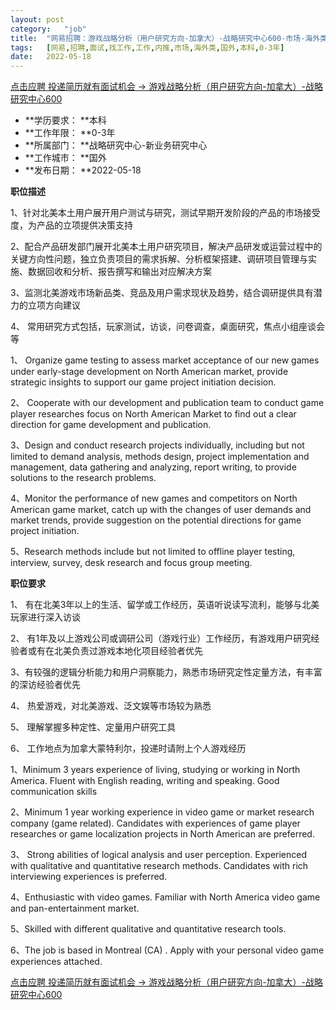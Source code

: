 ```yaml
---
layout:	post
category:	"job"
title:	"网易招聘：游戏战略分析（用户研究方向-加拿大）-战略研究中心600-市场-海外类-国外本科0-3年"
tags:	[网易,招聘,面试,找工作,工作,内推,市场,海外类,国外,本科,0-3年]
date:	2022-05-18
---
```


[点击应聘 投递简历就有面试机会 ->  游戏战略分析（用户研究方向-加拿大）-战略研究中心600](http://mobile.bole.netease.com/bole/boleDetail?id=36950&employeeId=346f03c3cda5f04c&key=all)



- **学历要求： **本科
- **工作年限： **0-3年
- **所属部门： **战略研究中心-新业务研究中心
- **工作城市： **国外
- **发布日期： **2022-05-18



**职位描述**

1、针对北美本土用户展开用户测试与研究，测试早期开发阶段的产品的市场接受度，为产品的立项提供决策支持

2、配合产品研发部门展开北美本土用户研究项目，解决产品研发或运营过程中的关键方向性问题，独立负责项目的需求拆解、分析框架搭建、调研项目管理与实施、数据回收和分析、报告撰写和输出对应解决方案

3、监测北美游戏市场新品类、竞品及用户需求现状及趋势，结合调研提供具有潜力的立项方向建议

4、 常用研究方式包括，玩家测试，访谈，问卷调查，桌面研究，焦点小组座谈会等



1、 Organize game testing to assess market acceptance of our new games under early-stage development on North American market, provide strategic insights to support our game project initiation decision.

2、 Cooperate with our development and publication team to conduct game player researches focus on North American Market to find out a clear direction for game development and publication.

3、Design and conduct research projects individually, including but not limited to demand analysis, methods design, project implementation and management, data gathering and analyzing, report writing, to provide solutions to the research problems.

4、Monitor the performance of new games and competitors on North American game market, catch up with the changes of user demands and market trends, provide suggestion on the potential directions for game project initiation. 

5、Research methods include but not limited to offline player testing, interview, survey, desk research and focus group meeting.



**职位要求**

1、 有在北美3年以上的生活、留学或工作经历，英语听说读写流利，能够与北美玩家进行深入访谈

2、 有1年及以上游戏公司或调研公司（游戏行业）工作经历，有游戏用户研究经验者或有在北美负责过游戏本地化项目经验者优先

3、有较强的逻辑分析能力和用户洞察能力，熟悉市场研究定性定量方法，有丰富的深访经验者优先

4、 热爱游戏，对北美游戏、泛文娱等市场较为熟悉

5、 理解掌握多种定性、定量用户研究工具

6、 工作地点为加拿大蒙特利尔，投递时请附上个人游戏经历



1、Minimum 3 years experience of living, studying or working in North America. Fluent with English reading, writing and speaking. Good communication skills

2、Minimum 1 year working experience in video game or market research company (game related). Candidates with experiences of game player researches or game localization projects in North American are preferred.

3、 Strong abilities of logical analysis and user perception. Experienced with qualitative and quantitative research methods. Candidates with rich interviewing experiences is preferred.

4、Enthusiastic with video games. Familiar with North America video game and pan-entertainment market.

5、Skilled with different qualitative and quantitative research tools.

6、The job is based in Montreal (CA) . Apply with your personal video game experiences attached. 



[点击应聘 投递简历就有面试机会 ->  游戏战略分析（用户研究方向-加拿大）-战略研究中心600](http://mobile.bole.netease.com/bole/boleDetail?id=36950&employeeId=346f03c3cda5f04c&key=all)
